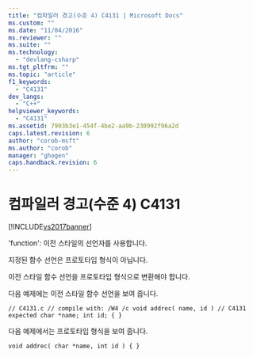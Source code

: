 ```yaml
---
title: "컴파일러 경고(수준 4) C4131 | Microsoft Docs"
ms.custom: ""
ms.date: "11/04/2016"
ms.reviewer: ""
ms.suite: ""
ms.technology: 
  - "devlang-csharp"
ms.tgt_pltfrm: ""
ms.topic: "article"
f1_keywords: 
  - "C4131"
dev_langs: 
  - "C++"
helpviewer_keywords: 
  - "C4131"
ms.assetid: 7903b3e1-454f-4be2-aa9b-230992f96a2d
caps.latest.revision: 6
author: "corob-msft"
ms.author: "corob"
manager: "ghogen"
caps.handback.revision: 6
---
```

# 컴파일러 경고(수준 4) C4131
[!INCLUDE[vs2017banner](../../assembler/inline/includes/vs2017banner.md)]

'function': 이전 스타일의 선언자를 사용합니다.  
  
 지정된 함수 선언은 프로토타입 형식이 아닙니다.  
  
 이전 스타일 함수 선언을 프로토타입 형식으로 변환해야 합니다.  
  
 다음 예제에는 이전 스타일 함수 선언을 보여 줍니다.  
  
```  
// C4131.c // compile with: /W4 /c void addrec( name, id ) // C4131 expected char *name; int id; { }  
```  
  
 다음 예제에서는 프로토타입 형식을 보여 줍니다.  
  
```  
void addrec( char *name, int id ) { }  
```